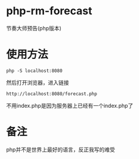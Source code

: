 # php-rm-forecast
节奏大师预告(php版本)

# 使用方法
```
php -S localhost:8080
```
然后打开浏览器，进入链接
```
http://localhost:8080/forecast.php
```
不用index.php是因为服务器上已经有一个index.php了

# 备注
php并不是世界上最好的语言，反正我写的难受
